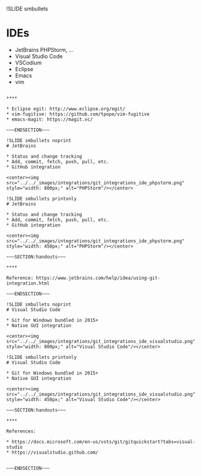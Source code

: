 !SLIDE smbullets
# IDEs

* JetBrains PHPStorm, ...
* Visual Studio Code
* VSCodium
* Eclipse
* Emacs
* vim

~~~SECTION:handouts~~~

****

* Eclipse egit: http://www.eclipse.org/egit/
* vim-fugitive: https://github.com/tpope/vim-fugitive
* emacs-magit: https://magit.vc/

~~~ENDSECTION~~~

!SLIDE smbullets noprint
# JetBrains

* Status and change tracking
* Add, commit, fetch, push, pull, etc.
* GitHub integration

<center><img src="../../_images/integrations/git_integrations_ide_phpstorm.png"  style="width: 800px;" alt="PHPStorm"/></center>

!SLIDE smbullets printonly
# JetBrains

* Status and change tracking
* Add, commit, fetch, push, pull, etc.
* GitHub integration

<center><img src="../../_images/integrations/git_integrations_ide_phpstorm.png"  style="width: 450px;" alt="PHPStorm"/></center>

~~~SECTION:handouts~~~

****

Reference: https://www.jetbrains.com/help/idea/using-git-integration.html

~~~ENDSECTION~~~

!SLIDE smbullets noprint
# Visual Studio Code

* Git for Windows bundled in 2015+
* Native GUI integration

<center><img src="../../_images/integrations/git_integrations_ide_visualstudio.png"  style="width: 800px;" alt="Visual Studio Code"/></center>

!SLIDE smbullets printonly
# Visual Studio Code

* Git for Windows bundled in 2015+
* Native GUI integration

<center><img src="../../_images/integrations/git_integrations_ide_visualstudio.png"  style="width: 450px;" alt="Visual Studio Code"/></center>

~~~SECTION:handouts~~~

****

References:

* https://docs.microsoft.com/en-us/vsts/git/gitquickstart?tabs=visual-studio
* https://visualstudio.github.com/


~~~ENDSECTION~~~

